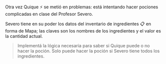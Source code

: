 Otra vez Quique :zap: se metió en problemas: está intentando hacer pociones complicadas en clase del Profesor Severo.

Severo tiene en su poder los datos del inventario de ingredientes :clipboard: en forma de Mapa; las claves son los nombres de los ingredientes y el valor es la cantidad actual.

> Implementá la lógica necesaria para saber si Quique puede o no hacer la poción. Solo puede hacer la poción si Severo tiene todos los ingredientes.

